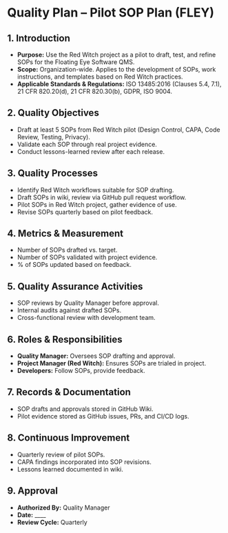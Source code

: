 # **Quality Plan – Pilot SOP Plan (FLEY)**

## **1. Introduction**
- **Purpose:** Use the Red Witch project as a pilot to draft, test, and refine SOPs for the Floating Eye Software QMS.
- **Scope:** Organization-wide. Applies to the development of SOPs, work instructions, and templates based on Red Witch practices.
- **Applicable Standards & Regulations:** ISO 13485:2016 (Clauses 5.4, 7.1), 21 CFR 820.20(d), 21 CFR 820.30(b), GDPR, ISO 9004.

## **2. Quality Objectives**
- Draft at least 5 SOPs from Red Witch pilot (Design Control, CAPA, Code Review, Testing, Privacy).
- Validate each SOP through real project evidence.
- Conduct lessons-learned review after each release.

## **3. Quality Processes**
- Identify Red Witch workflows suitable for SOP drafting.
- Draft SOPs in wiki, review via GitHub pull request workflow.
- Pilot SOPs in Red Witch project, gather evidence of use.
- Revise SOPs quarterly based on pilot feedback.

## **4. Metrics & Measurement**
- Number of SOPs drafted vs. target.
- Number of SOPs validated with project evidence.
- % of SOPs updated based on feedback.

## **5. Quality Assurance Activities**
- SOP reviews by Quality Manager before approval.
- Internal audits against drafted SOPs.
- Cross-functional review with development team.

## **6. Roles & Responsibilities**
- **Quality Manager:** Oversees SOP drafting and approval.
- **Project Manager (Red Witch):** Ensures SOPs are trialed in project.
- **Developers:** Follow SOPs, provide feedback.

## **7. Records & Documentation**
- SOP drafts and approvals stored in GitHub Wiki.
- Pilot evidence stored as GitHub issues, PRs, and CI/CD logs.

## **8. Continuous Improvement**
- Quarterly review of pilot SOPs.
- CAPA findings incorporated into SOP revisions.
- Lessons learned documented in wiki.

## **9. Approval**
- **Authorized By:** Quality Manager
- **Date:** ____
- **Review Cycle:** Quarterly
